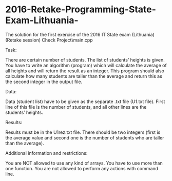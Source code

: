 # 2016-Retake-Programming-State-Exam-Lithuania-
The solution for the first exercise of the 2016 IT State exam (Lithuania) (Retake session) Check Project\main.cpp

Task:

There are certain number of students. The list of students’ heights is given. You have to write an algorithm (program) which will calculate the average of all heights and will return the result as an integer. This program should also calculate how many students are taller than the average and return this as the second integer in the output file.

Data:

Data (student list) have to be given as the separate .txt file (U1.txt file). First line of this file is the number of students, and all other lines are the students’ heights.

Results:

Results must be in the U1rez.txt file. There should be two integers (first is the average value and second one is the number of students who are taller than the average).

Additional information and restrictions:

You are NOT allowed to use any kind of arrays. You have to use more than one function. You are not allowed to perform any actions with command line.
